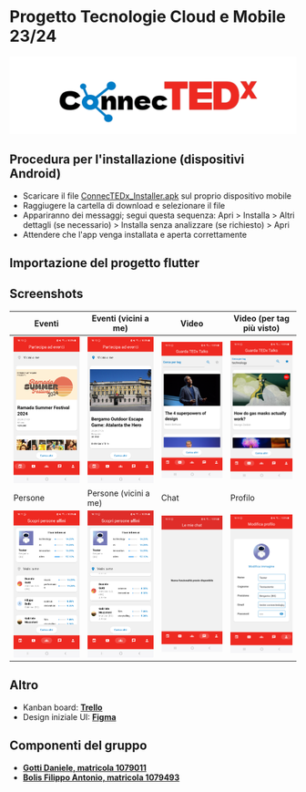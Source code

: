 # Progetto Tecnologie Cloud e Mobile 23/24
![logo](https://github.com/DanieleGotti/ConnecTEDx/blob/main/ConnecTEDx/doc/img/logo/logo.png)

## Procedura per l'installazione (dispositivi Android)
- Scaricare il file [ConnecTEDx_Installer.apk](https://github.com/DanieleGotti/ConnecTEDx/blob/main/ConnecTEDx/ConnecTEDx_Installer.apk) sul proprio dispositivo mobile
- Raggiugere la cartella di download e selezionare il file
- Appariranno dei messaggi; segui questa sequenza: Apri > Installa > Altri dettagli (se necessario) > Installa senza analizzare (se richiesto) > Apri
- Attendere che l'app venga installata e aperta correttamente

## Importazione del progetto flutter

## Screenshots

| Eventi | Eventi (vicini a me) | Video | Video (per tag più visto) |
|--------|----------------------|-------|--------------------------|
| <img src="https://github.com/DanieleGotti/ConnecTEDx/blob/main/ConnecTEDx/code/flutter/connectedx/flutter_01.png" width="200"> | <img src="https://github.com/DanieleGotti/ConnecTEDx/blob/main/ConnecTEDx/code/flutter/connectedx/flutter_02.png" width="200"> | <img src="https://github.com/DanieleGotti/ConnecTEDx/blob/main/ConnecTEDx/code/flutter/connectedx/flutter_03.png" width="200"> | <img src="https://github.com/DanieleGotti/ConnecTEDx/blob/main/ConnecTEDx/code/flutter/connectedx/flutter_04.png" width="200"> |
| Persone | Persone (vicini a me) | Chat | Profilo |
| <img src="https://github.com/DanieleGotti/ConnecTEDx/blob/main/ConnecTEDx/code/flutter/connectedx/flutter_05.png" width="200"> | <img src="https://github.com/DanieleGotti/ConnecTEDx/blob/main/ConnecTEDx/code/flutter/connectedx/flutter_06.png" width="200"> | <img src="https://github.com/DanieleGotti/ConnecTEDx/blob/main/ConnecTEDx/code/flutter/connectedx/flutter_07.png" width="200"> | <img src="https://github.com/DanieleGotti/ConnecTEDx/blob/main/ConnecTEDx/code/flutter/connectedx/flutter_08.png" width="200"> |



## Altro
- Kanban board: [__Trello__](https://trello.com/b/WBCqqAyc/connectedx)
- Design iniziale UI: [__Figma__](https://www.figma.com/file/DXUDugR8lhHtBvBZ2NX0oj/ConnecTEDx?type=design&node-id=0%3A1&mode=design&t=8OvN5yfO4kw7GyV1-1) 

## Componenti del gruppo
- [__Gotti Daniele, matricola 1079011__](https://github.com/DanieleGotti)
- [__Bolis Filippo Antonio, matricola 1079493__](https://github.com/FilippoBolis)
